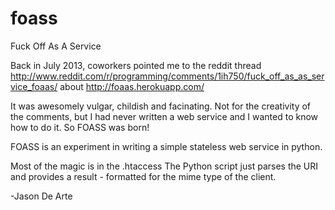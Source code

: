 foass
=====

Fuck Off As A Service

Back in July 2013, coworkers pointed me to the reddit thread http://www.reddit.com/r/programming/comments/1ih750/fuck_off_as_as_service_foaas/ about http://foaas.herokuapp.com/

It was awesomely vulgar, childish and facinating.  Not for the creativity of the comments, but I had never written a web service and I wanted to know how to do it.
So FOASS was born!

FOASS is an experiment in writing a simple stateless web service in python.

Most of the magic is in the .htaccess
The Python script just parses the URI and provides a result - formatted for the mime type of the client.

-Jason De Arte
